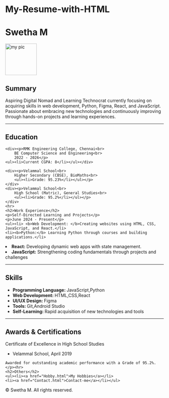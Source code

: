 # My-Resume-with-HTML
<!DOCTYPE html>
<html lang="en">
<head>
    <meta charset="UTF-8">
    <meta name="viewport" content="width=device-width, initial-scale=1.0">
    
</head>
<body>
    <h1>Swetha M</h1>
    <img src="swetha.jpg" alt="my pic" style="width:100px ">
    <h2>Summary</h2>
    <p>Aspiring Digital Nomad and Learning Technocrat currently focusing on 
        acquiring skills in web development, Python, Figma, React, and JavaScript. 
        Passionate about embracing new technologies and continuously improving 
        through hands-on projects and learning experiences.
    </p>
    <hr>
    <h2>Education</h2>
   
    <div><p>RMK Engineering College, Chennai<br>
        BE Computer Science and Engineering<br>
        2022 - 2026</p>
    <ul><li>Current CGPA: 8</li></ul></div>
    
    <div><p>Velammal School<br>
        Higher Secondary (CBSE), BioMaths<br>
        <ul><li>Grade: 95.23%</li></ul></p>
    </div>
    <div><p>Velammal School<br>
        High School (Matric), General Studies<br>
        <ul><li>Grade: 95.2%</li></ul></p>
    </div>
    <hr>
    <h2>Work Experience</h2>
    <p>Self-Directed Learning and Projects</p>
    <p>June 2024 - Present</p>
    <ul><li> <b>Web Development: </b>Creating websites using HTML, CSS, JavaScript, and React.</li>
    <li><b>Python:</b> Learning Python through courses and building applications.</li>
<li><b>React:</b> Developing dynamic web apps with state management.</li>
<li><b>JavaScript:</b> Strengthening coding fundamentals through projects and challenges</li></ul>

<hr>
<h2>Skills</h2>
<ul><li><b>Programming Language: </b>JavaScript,Python</li>
<li><b>Web Development: </b>HTML,CSS,React</li>
<li><b>UI/UX Design: </b>Figma</li>
<li><b>Tools: </b>Git,Android Studio</li>
<li><b>Self-Learning: </b>Rapid acquisition of new technologies and tools</li></ul><hr>
<h2>Awards & Certifications</h2>
<p>Certificate of Excellence in High School Studies<br>
<ul><li>Velammal School, April 2019</li></ul>
    
    Awarded for outstanding academic performance with a Grade of 95.2%.</p><hr>
    <h2>Others</h2>
    <ul><li><a href="Hobby.html">My Hobbies</a></li>
    <li><a href="Contact.html">Contact-me</a></li></ul>
    
</body>

<footer>
    <p>© Swetha M. All rights reserved.</p>
</footer>
</html>
